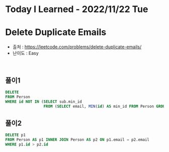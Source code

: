 # Today I Learned - 2022/11/22 Tue

# Delete Duplicate Emails
- 출처 : https://leetcode.com/problems/delete-duplicate-emails/
- 난이도 : Easy
<br>

## 풀이1
```sql
DELETE
FROM Person
WHERE id NOT IN (SELECT sub.min_id
                 FROM (SELECT email, MIN(id) AS min_id FROM Person GROUP BY email) sub)
```
## 풀이2
```sql
DELETE p1
FROM Person AS p1 INNER JOIN Person AS p2 ON p1.email = p2.email
WHERE p1.id > p2.id
```
